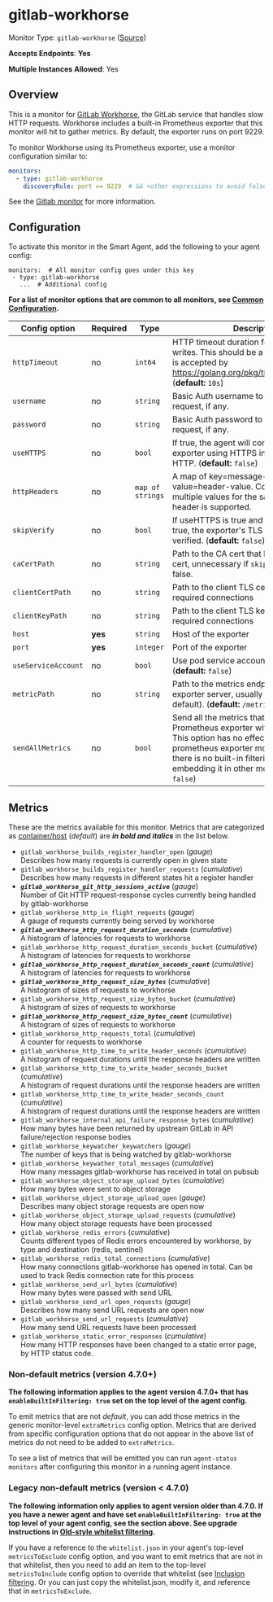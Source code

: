 
<!--- Generated by to-integrations-repo script in Smart Agent repo, DO NOT MODIFY HERE --->
<!--- GENERATED BY gomplate from scripts/docs/templates/monitor-page.md.tmpl --->

# gitlab-workhorse

Monitor Type: `gitlab-workhorse` ([Source](https://github.com/signalfx/signalfx-agent/tree/master/pkg/monitors/gitlab))

**Accepts Endpoints**: **Yes**

**Multiple Instances Allowed**: Yes

## Overview

This is a monitor for [GitLab
Workhorse](https://gitlab.com/gitlab-org/gitlab-workhorse), the GitLab
service that handles slow HTTP requests.  Workhorse includes a built-in
Prometheus exporter that this monitor will hit to gather metrics.  By
default, the exporter runs on port 9229.

To monitor Workhorse using its Prometheus exporter, use a monitor configuration similar to:

```yaml
monitors:
  - type: gitlab-workhorse
    discoveryRule: port == 9229  # && <other expressions to avoid false-positives on port alone>
```

See the [Gitlab monitor](gitlab.md) for more information.


## Configuration

To activate this monitor in the Smart Agent, add the following to your
agent config:

```
monitors:  # All monitor config goes under this key
 - type: gitlab-workhorse
   ...  # Additional config
```

**For a list of monitor options that are common to all monitors, see [Common
Configuration](../monitor-config.html#common-configuration).**


| Config option | Required | Type | Description |
| --- | --- | --- | --- |
| `httpTimeout` | no | `int64` | HTTP timeout duration for both read and writes. This should be a duration string that is accepted by https://golang.org/pkg/time/#ParseDuration (**default:** `10s`) |
| `username` | no | `string` | Basic Auth username to use on each request, if any. |
| `password` | no | `string` | Basic Auth password to use on each request, if any. |
| `useHTTPS` | no | `bool` | If true, the agent will connect to the exporter using HTTPS instead of plain HTTP. (**default:** `false`) |
| `httpHeaders` | no | `map of strings` | A map of key=message-header and value=header-value. Comma separated multiple values for the same message-header is supported. |
| `skipVerify` | no | `bool` | If useHTTPS is true and this option is also true, the exporter's TLS cert will not be verified. (**default:** `false`) |
| `caCertPath` | no | `string` | Path to the CA cert that has signed the TLS cert, unnecessary if `skipVerify` is set to false. |
| `clientCertPath` | no | `string` | Path to the client TLS cert to use for TLS required connections |
| `clientKeyPath` | no | `string` | Path to the client TLS key to use for TLS required connections |
| `host` | **yes** | `string` | Host of the exporter |
| `port` | **yes** | `integer` | Port of the exporter |
| `useServiceAccount` | no | `bool` | Use pod service account to authenticate. (**default:** `false`) |
| `metricPath` | no | `string` | Path to the metrics endpoint on the exporter server, usually `/metrics` (the default). (**default:** `/metrics`) |
| `sendAllMetrics` | no | `bool` | Send all the metrics that come out of the Prometheus exporter without any filtering.  This option has no effect when using the prometheus exporter monitor directly since there is no built-in filtering, only when embedding it in other monitors. (**default:** `false`) |


## Metrics

These are the metrics available for this monitor.
Metrics that are categorized as
[container/host](https://docs.splunk.com/observability/admin/subscription-usage/monitor-imm-billing-usage.html#about-custom-bundled-and-high-resolution-metrics)
(*default*) are ***in bold and italics*** in the list below.


 - `gitlab_workhorse_builds_register_handler_open` (*gauge*)<br>    Describes how many requests is currently open in given state
 - `gitlab_workhorse_builds_register_handler_requests` (*cumulative*)<br>    Describes how many requests in different states hit a register handler
 - ***`gitlab_workhorse_git_http_sessions_active`*** (*gauge*)<br>    Number of Git HTTP request-response cycles currently being handled by gitlab-workhorse
 - `gitlab_workhorse_http_in_flight_requests` (*gauge*)<br>    A gauge of requests currently being served by workhorse
 - ***`gitlab_workhorse_http_request_duration_seconds`*** (*cumulative*)<br>    A histogram of latencies for requests to workhorse
 - `gitlab_workhorse_http_request_duration_seconds_bucket` (*cumulative*)<br>    A histogram of latencies for requests to workhorse
 - ***`gitlab_workhorse_http_request_duration_seconds_count`*** (*cumulative*)<br>    A histogram of latencies for requests to workhorse
 - ***`gitlab_workhorse_http_request_size_bytes`*** (*cumulative*)<br>    A histogram of sizes of requests to workhorse
 - `gitlab_workhorse_http_request_size_bytes_bucket` (*cumulative*)<br>    A histogram of sizes of requests to workhorse
 - ***`gitlab_workhorse_http_request_size_bytes_count`*** (*cumulative*)<br>    A histogram of sizes of requests to workhorse
 - `gitlab_workhorse_http_requests_total` (*cumulative*)<br>    A counter for requests to workhorse
 - `gitlab_workhorse_http_time_to_write_header_seconds` (*cumulative*)<br>    A histogram of request durations until the response headers are written
 - `gitlab_workhorse_http_time_to_write_header_seconds_bucket` (*cumulative*)<br>    A histogram of request durations until the response headers are written
 - `gitlab_workhorse_http_time_to_write_header_seconds_count` (*cumulative*)<br>    A histogram of request durations until the response headers are written
 - `gitlab_workhorse_internal_api_failure_response_bytes` (*cumulative*)<br>    How many bytes have been returned by upstream GitLab in API failure/rejection response bodies
 - `gitlab_workhorse_keywatcher_keywatchers` (*gauge*)<br>    The number of keys that is being watched by gitlab-workhorse
 - `gitlab_workhorse_keywather_total_messages` (*cumulative*)<br>    How many messages gitlab-workhorse has received in total on pubsub
 - `gitlab_workhorse_object_storage_upload_bytes` (*cumulative*)<br>    How many bytes were sent to object storage
 - `gitlab_workhorse_object_storage_upload_open` (*gauge*)<br>    Describes many object storage requests are open now
 - `gitlab_workhorse_object_storage_upload_requests` (*cumulative*)<br>    How many object storage requests have been processed
 - `gitlab_workhorse_redis_errors` (*cumulative*)<br>    Counts different types of Redis errors encountered by workhorse, by type and destination (redis, sentinel)
 - `gitlab_workhorse_redis_total_connections` (*cumulative*)<br>    How many connections gitlab-workhorse has opened in total. Can be used to track Redis connection rate for this process
 - `gitlab_workhorse_send_url_bytes` (*cumulative*)<br>    How many bytes were passed with send URL
 - `gitlab_workhorse_send_url_open_requests` (*gauge*)<br>    Describes how many send URL requests are open now
 - `gitlab_workhorse_send_url_requests` (*cumulative*)<br>    How many send URL requests have been processed
 - `gitlab_workhorse_static_error_responses` (*cumulative*)<br>    How many HTTP responses have been changed to a static error page, by HTTP status code.

### Non-default metrics (version 4.7.0+)

**The following information applies to the agent version 4.7.0+ that has
`enableBuiltInFiltering: true` set on the top level of the agent config.**

To emit metrics that are not _default_, you can add those metrics in the
generic monitor-level `extraMetrics` config option.  Metrics that are derived
from specific configuration options that do not appear in the above list of
metrics do not need to be added to `extraMetrics`.

To see a list of metrics that will be emitted you can run `agent-status
monitors` after configuring this monitor in a running agent instance.

### Legacy non-default metrics (version < 4.7.0)

**The following information only applies to agent version older than 4.7.0. If
you have a newer agent and have set `enableBuiltInFiltering: true` at the top
level of your agent config, see the section above. See upgrade instructions in
[Old-style whitelist filtering](../legacy-filtering.html#old-style-whitelist-filtering).**

If you have a reference to the `whitelist.json` in your agent's top-level
`metricsToExclude` config option, and you want to emit metrics that are not in
that whitelist, then you need to add an item to the top-level
`metricsToInclude` config option to override that whitelist (see [Inclusion
filtering](../legacy-filtering.html#inclusion-filtering).  Or you can just
copy the whitelist.json, modify it, and reference that in `metricsToExclude`.



